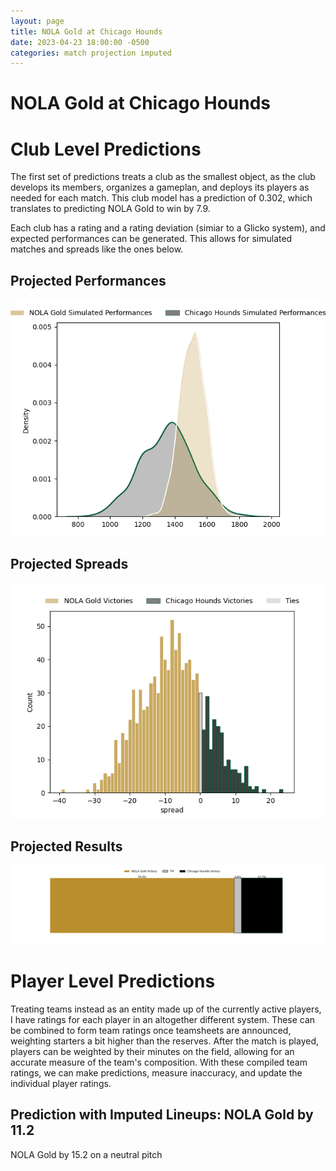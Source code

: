 ```yaml
---  
layout: page  
title: NOLA Gold at Chicago Hounds  
date: 2023-04-23 18:00:00 -0500  
categories: match projection imputed  
---
```

# NOLA Gold at Chicago Hounds

# Club Level Predictions


The first set of predictions treats a club as the smallest object, as the club develops its members, organizes a gameplan, and deploys its players as needed for each match. This club model has a prediction of 0.302, which translates to predicting NOLA Gold to win by 7.9.

Each club has a rating and a rating deviation (simiar to a Glicko system), and expected performances can be generated. This allows for simulated matches and spreads like the ones below.
## Projected Performances


![Projected Performances](plots/performances_2023-04-23-ChicagoHounds-NOLAGold.png)
## Projected Spreads


![Projected Spreads](plots/spreads_2023-04-23-ChicagoHounds-NOLAGold.png)
## Projected Results


![Projected Results](plots/resultbar_2023-04-23-ChicagoHounds-NOLAGold.png)
# Player Level Predictions


Treating teams instead as an entity made up of the currently active players, I have ratings for each player in an altogether different system. These can be combined to form team ratings once teamsheets are announced, weighting starters a bit higher than the reserves. After the match is played, players can be weighted by their minutes on the field, allowing for an accurate measure of the team's composition. With these compiled team ratings, we can make predictions, measure inaccuracy, and update the individual player ratings.
## Prediction with Imputed Lineups: NOLA Gold by 11.2


NOLA Gold by 15.2 on a neutral pitch


